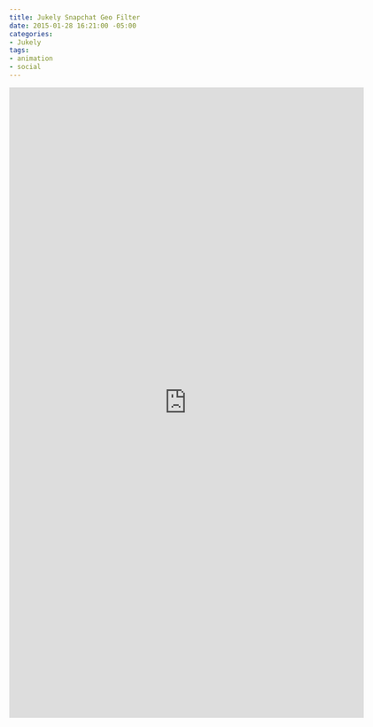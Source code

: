 ```yaml
---
title: Jukely Snapchat Geo Filter
date: 2015-01-28 16:21:00 -05:00
categories:
- Jukely
tags:
- animation
- social
---
```


<div class="video-vertical">
	<iframe src="https://player.vimeo.com/video/253157022?&loop=1" width="640" height="1138" frameborder="0" webkitallowfullscreen mozallowfullscreen allowfullscreen allow="autoplay"></iframe>
</div>
